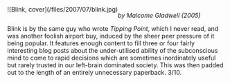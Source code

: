 <!--
.. title: Blink: The Power of Thinking Without Thinking
.. slug: blink
.. date: 2007-07-22 00:11:08-05:00
.. tags: media,book,non-fiction,cognition
.. type: text
-->

<span style="float: left">
![Blink, cover](/files/2007/07/blink.jpg)
</span>

*by Malcome Gladwell (2005)*

Blink is by the same guy who wrote *Tipping Point*, which I never read,
and was another foolish airport buy, induced by the sheer peer pressure
of it being popular. It features enough content to fill three or four
fairly interesting blog posts about the under-utilised ability of the
subconscious mind to come to rapid decisions which are sometimes
inordinately useful but rarely trusted in our left-brain dominated
society. This was then padded out to the length of an entirely
unnecessary paperback. 3/10.

<br style="clear: both" />

